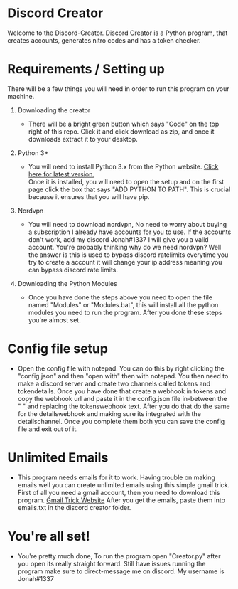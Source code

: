 # Discord Creator
Welcome to the Discord-Creator. Discord Creator is a Python program, that creates accounts, generates nitro codes and has a token checker.


# Requirements / Setting up
There will be a few things you will need in order to run this program on your machine.
1. Downloading the creator
   - There will be a bright green button which says "Code" on the top right of this repo. Click it and click download as zip, and once it downloads extract it to your desktop.
 
2. Python 3+
   - You will need to install Python 3.x from the Python website. [Click here for latest version.](https://www.python.org/ftp/python/3.9.1/python-3.9.1-amd64.exe)  
   Once it is installed, you will need to open the setup and on the first page click the box that says "ADD PYTHON TO PATH". This is crucial because it ensures that you will have pip.
   
3. Nordvpn
   - You will need to download nordvpn, No need to worry about buying a subscription I already have accounts for you to use. If the accounts don't work, add my discord Jonah#1337    I will give you a valid account. You're probably thinking why do we need nordvpn? Well the answer is this is used to bypass discord ratelimits everytime you try to create a        account it will change your ip address meaning you can bypass discord rate limits.
   
4. Downloading the Python Modules
   - Once you have done the steps above you need to open the file named "Modules" or "Modules.bat", this will install all the python modules you need to run the program. After you 
   done these steps you're almost set.
   

# Config file setup
   - Open the config file with notepad. You can do this by right clicking the "config.json" and then "open with" then with notepad. You then need to make a discord server and        create two channels called tokens and tokendetails. Once you have done that create a webhook in tokens and copy the webhook url and paste it in the config.json file in-between
   the " " and replacing the tokenswebhook text. After you do that do the same for the detailswebhook and making sure its integrated with the detailschannel. Once you complete 
   them both you can save the config file and exit out of it.
   
# Unlimited Emails
   - This program needs emails for it to work. Having trouble on making emails well you can create unlimited emails using this simple gmail trick. First of all you need a gmail    account, then you need to download this program. [Gmail Trick Website](https://generator.email/blog/gmail-generator) After you get the emails, paste them into emails.txt in      the discord creator folder.
   
# You're all set!
   - You're pretty much done, To run the program open "Creator.py" after you open its really straight forward. Still have issues running the program make sure to direct-message    me on discord. My username is Jonah#1337
   
   
